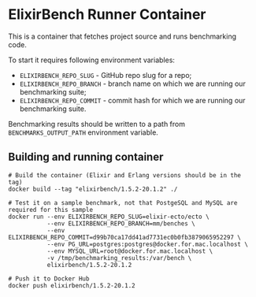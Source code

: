 # ElixirBench Runner Container

This is a container that fetches project source and runs benchmarking code.

To start it requires following environment variables:

* `ELIXIRBENCH_REPO_SLUG` - GitHub repo slug for a repo;
* `ELIXIRBENCH_REPO_BRANCH` - branch name on which we are running our benchmarking suite;
* `ELIXIRBENCH_REPO_COMMIT` - commit hash for which we are running our benchmarking suite.

Benchmarking results should be written to a path from `BENCHMARKS_OUTPUT_PATH` environment variable.

## Building and running container

```
# Build the container (Elixir and Erlang versions should be in the tag)
docker build --tag "elixirbench/1.5.2-20.1.2" ./

# Test it on a sample benchmark, not that PostgeSQL and MySQL are required for this sample
docker run --env ELIXIRBENCH_REPO_SLUG=elixir-ecto/ecto \
           --env ELIXIRBENCH_REPO_BRANCH=mm/benches \
           --env ELIXIRBENCH_REPO_COMMIT=d99b70ca17dd41ad7731ec0b0fb3879065952297 \
           --env PG_URL=postgres:postgres@docker.for.mac.localhost \
           --env MYSQL_URL=root@docker.for.mac.localhost \
           -v /tmp/benchmarking_results:/var/bench \
           elixirbench/1.5.2-20.1.2

# Push it to Docker Hub
docker push elixirbench/1.5.2-20.1.2
```
